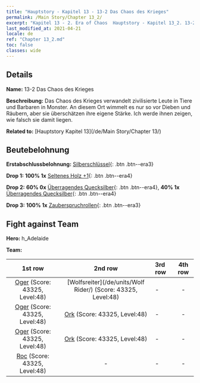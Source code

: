 ```yaml
---
title: "Hauptstory - Kapitel 13 - 13-2 Das Chaos des Krieges"
permalink: /Main Story/Chapter 13_2/
excerpt: "Kapitel 13 - 2. Era of Chaos  Hauptstory - Kapitel 13_2. 13-2 Das Chaos des Krieges"
last_modified_at: 2021-04-21
locale: de
ref: "Chapter 13_2.md"
toc: false
classes: wide
---
```


## Details

 **Name:** 13-2 Das Chaos des Krieges

 **Beschreibung:** Das Chaos des Krieges verwandelt zivilisierte Leute in Tiere und Barbaren in Monster. An diesem Ort wimmelt es nur so vor Dieben und Räubern, aber sie überschätzen ihre eigene Stärke. Ich werde ihnen zeigen, wie falsch sie damit liegen.

 **Related to:** [Hauptstory Kapitel 13](/de/Main Story/Chapter 13/)

## Beutebelohnung

 **Erstabschlussbelohnung:** [Silberschlüssel](/de/Items/con_693/){: .btn .btn--era3}

 **Drop 1:** **100% 1x** [Seltenes Holz +1](/de/Items/mat_41/){: .btn .btn--era4}

 **Drop 2:** **60% 0x** [Überragendes Quecksilber](/de/Items/mat_35/){: .btn .btn--era4}, **40% 1x** [Überragendes Quecksilber](/de/Items/mat_35/){: .btn .btn--era4}

 **Drop 3:** **100% 1x** [Zauberspruchrollen](/de/Items/con_694/){: .btn .btn--era3}


## Fight against Team
 **Hero:** h_Adelaide

 **Team:**


  | 1st row | 2nd row | 3rd row | 4th row |
  |:----:|:----:|:----|:----:|
  | [Oger](/de/units/Ogre/) (Score: 43325, Level:48)  | [Wolfsreiter](/de/units/Wolf Rider/) (Score: 43325, Level:48)  | - | - |
  | [Oger](/de/units/Ogre/) (Score: 43325, Level:48)  | [Ork](/de/units/Orc/) (Score: 43325, Level:48)  | - | - |
  | [Oger](/de/units/Ogre/) (Score: 43325, Level:48)  | [Ork](/de/units/Orc/) (Score: 43325, Level:48)  | - | - |
  | [Roc](/de/units/Roc/) (Score: 43325, Level:48)  | - | - | - |


